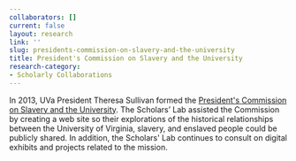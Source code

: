 ```yaml
---
collaborators: []
current: false
layout: research
link: ''
slug: presidents-commission-on-slavery-and-the-university
title: President's Commission on Slavery and the University
research-category:
- Scholarly Collaborations
---
```


In 2013, UVa President Theresa Sullivan formed the [President's Commission on Slavery and the University](http://slavery.virginia.edu/). The Scholars’ Lab assisted the Commission by creating a web site so their explorations of the historical relationships between the University of Virginia, slavery, and enslaved people could be publicly shared. In addition, the Scholars' Lab continues to consult on digital exhibits and projects related to the mission.
